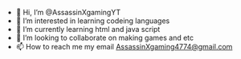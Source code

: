 - 👋 Hi, I’m @AssassinXgamingYT
- 👀 I’m interested in learning codeing languages
- 🌱 I’m currently learning html and java script
- 💞️ I’m looking to collaborate on making games and etc
- 📫 How to reach me my email AssassinXgaming4774@gmail.com

<!---
AssassinXgamingYT/AssassinXgamingYT is a ✨ special ✨ repository because its `README.md` (this file) appears on your GitHub profile.
You can click the Preview link to take a look at your changes.
--->
